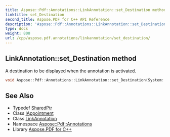 ```yaml
---
title: Aspose::Pdf::Annotations::LinkAnnotation::set_Destination method
linktitle: set_Destination
second_title: Aspose.PDF for C++ API Reference
description: 'Aspose::Pdf::Annotations::LinkAnnotation::set_Destination method. A destination to be displayed when the annotation is activated in C++.'
type: docs
weight: 800
url: /cpp/aspose.pdf.annotations/linkannotation/set_destination/
---
```

## LinkAnnotation::set_Destination method


A destination to be displayed when the annotation is activated.

```cpp
void Aspose::Pdf::Annotations::LinkAnnotation::set_Destination(System::SharedPtr<IAppointment> value)
```

## See Also

* Typedef [SharedPtr](../../../system/sharedptr/)
* Class [IAppointment](../../iappointment/)
* Class [LinkAnnotation](../)
* Namespace [Aspose::Pdf::Annotations](../../)
* Library [Aspose.PDF for C++](../../../)
